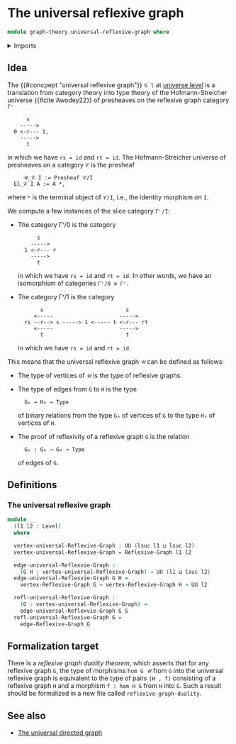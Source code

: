 # The universal reflexive graph

```agda
module graph-theory.universal-reflexive-graph where
```

<details><summary>Imports</summary>

```agda
open import foundation.universe-levels

open import graph-theory.reflexive-graphs
```

</details>

## Idea

The {{#concpept "universal reflexive graph"}} `𝒢 l` at
[universe level](foundation.universe-levels.md) is a translation from category
theory into type theory of the Hofmann-Streicher universe {{#cite Awodey22}} of
presheaves on the reflexive graph category `Γʳ`

```text
      s
    ----->
  0 <-r--- 1,
    ----->
      t
```

in which we have `rs = id` and `rt = id`. The Hofmann-Streicher universe of
presheaves on a category `𝒞` is the presheaf

```text
     𝒰_𝒞 I := Presheaf 𝒞/I
  El_𝒞 I A := A *,
```

where `*` is the terminal object of `𝒞/I`, i.e., the identity morphism on `I`.

We compute a few instances of the slice category `Γʳ/I`:

- The category Γʳ/0 is the category

  ```text
        s
      ----->
    1 <-r--- r
      ----->
        t
  ```

  in which we have `rs = id` and `rt = id`. In other words, we have an
  isomorphism of categories `Γʳ/0 ≅ Γʳ`.

- The category Γʳ/1 is the category

  ```text
         s                          s
       <-----                     ----->
    rs --r--> s -----> 1 <----- t <-r--- rt
       <-----                     ----->
         t                          t
  ```

  in which we have `rs = id` and `rt = id`.

This means that the universal reflexive graph `𝒰` can be defined as follows:

- The type of vertices of `𝒰` is the type of reflexive graphs.
- The type of edges from `G` to `H` is the type

  ```text
    G₀ → H₀ → Type
  ```

  of binary relations from the type `G₀` of vertices of `G` to the type `H₀` of
  vertices of `H`.

- The proof of reflexivity of a reflexive graph `G` is the relation

  ```text
    G₁ : G₀ → G₀ → Type
  ```

  of edges of `G`.

## Definitions

### The universal reflexive graph

```agda
module _
  (l1 l2 : Level)
  where

  vertex-universal-Reflexive-Graph : UU (lsuc l1 ⊔ lsuc l2)
  vertex-universal-Reflexive-Graph = Reflexive-Graph l1 l2

  edge-universal-Reflexvie-Graph :
    (G H : vertex-universal-Reflexive-Graph) → UU (l1 ⊔ lsuc l2)
  edge-universal-Reflexvie-Graph G H =
    vertex-Reflexive-Graph G → vertex-Reflexive-Graph H → UU l2

  refl-universal-Reflexive-Graph :
    (G : vertex-universal-Reflexive-Graph) →
    edge-universal-Reflexvie-Graph G G
  refl-universal-Reflexive-Graph G =
    edge-Reflexive-Graph G
```

## Formalization target

There is a _reflexive graph duality theorem_, which asserts that for any
reflexive graph `G`, the type of morphisms `hom G 𝒰` from `G` into the universal
reflexive graph is equivalent to the type of pairs `(H , f)` consisting of a
reflexive graph `H` and a morphism `f : hom H G` from `H` into `G`. Such a
result should be formalized in a new file called `reflexive-graph-duality`.

## See also

- [The universal directed graph](graph-theory.universal-directed-graph.md)
